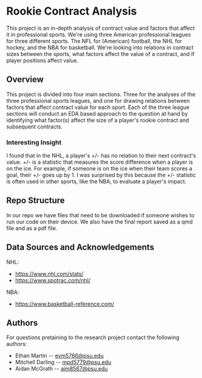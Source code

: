 # Rookie Contract Analysis

This project is an in-depth analysis of contract value and factors that affect it in professional sports. We're using three American professional leagues for three different sports. The NFL for (American) football, the NHL for hockey, and the NBA for basketball. We're looking into relations in contract sizes between the sports, what factors affect the value of a contract, and if player positions affect value.

## Overview

This project is divided into four main sections. Three for the analyses of the three professional sports leagues, and one for drawing relations between factors that affect contract value for each sport. Each of the three league sections will conduct an EDA based approach to the question at hand by identifying what factor(s) affect the size of a player's rookie contract and subsequent contracts.

### Interesting Insight

I found that in the NHL, a player's +/- has no relation to their next contract's value. +/- is a statistic that measures the score difference when a player is on the ice. For example, if someone is on the ice when their team scores a goal, their +/- goes up by 1. I was surprised by this because the +/- statistic is often used in other sports, like the NBA, to evaluate a player's impact.

## Repo Structure

In our repo we have files that need to be downloaded if someone wishes to run our code on their device. We also have the final report saved as a qmd file and as a pdf file.

## Data Sources and Acknowledgements

NHL:
- https://www.nhl.com/stats/
- https://www.spotrac.com/nhl/

NBA:
- https://www.basketball-reference.com/

## Authors

For questions pretaining to the research project contact the following authors:
- Ethan Martin -- evm5766@psu.edu
- Mitchell Darling -- mpd5779@psu.edu
- Aidan McGrath -- ajm8567@psu.edu
